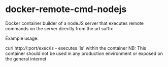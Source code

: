 # docker-remote-cmd-nodejs

Docker container builder of a nodeJS server that executes remote commands on the server directly from the url suffix

Example usage:

curl http://<ipAddress>:port/exec/ls - executes 'ls' within the container
NB: This container should not be used in any production environment or exposed on the general internet
